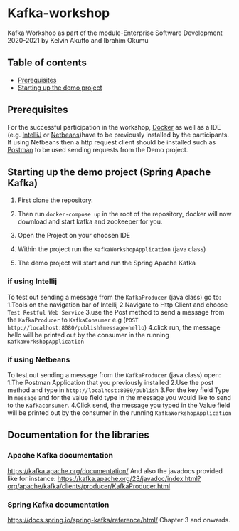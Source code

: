 # Kafka-workshop
Kafka Workshop as part of the module-Enterprise Software Development 2020-2021 by Kelvin Akuffo and Ibrahim Okumu
## Table of contents
  * [Prerequisites](#prerequisites)
  * [Starting up the demo project](#Demo)
    
  ## Prerequisites
For the successful participation in the workshop, [Docker](https://www.docker.com/get-started) as well as a IDE (e.g. [IntelliJ](https://www.jetbrains.com/idea/download/) or [Netbeans](https://netbeans.apache.org/download/index.html))have to be previously installed by the participants.
If using Netbeans then a http request client should be installed such as [Postman](https://www.postman.com/downloads/) to be used sending requests from the Demo project.
## Starting up the demo project (Spring Apache Kafka)
1. First clone the repository.

2. Then run `docker-compose up` in the root of the repository, docker will now download and start kafka and zookeeper for you.
3. Open the Project on your choosen IDE
4. Within the project run the `KafkaWorkshopApplication` (java class)
5. The demo project will start and run the Spring Apache Kafka
### if using Intellij 
To test out sending a message from the `KafkaProducer` (java class) go to:
1.Tools on the navigation bar of Intellij
2.Navigate to Http Client and choose `Test Restful Web Service`
3.use the Post method to send a message from the `KafkaProducer` to `KafkaConsumer` e.g (`POST http://localhost:8080/publish?message=hello`)
4.click run, the message hello will be printed out by the consumer in the running `KafkaWorkshopApplication`
### if using Netbeans
To test out sending a message from the `KafkaProducer` (java class) open:
1.The Postman Application that you previously installed
2.Use the post method and type in `http://localhost:8080/publish`
3.For the key field Type in `message` and for the value field type in the message you would like to send to the `Kafkaconsumer`.
4.Click send, the message you typed in the Value field will be printed out by the consumer in the running `KafkaWorkshopApplication`

## Documentation for the libraries

### Apache Kafka documentation
https://kafka.apache.org/documentation/
And also the javadocs provided like for instance: 
https://kafka.apache.org/23/javadoc/index.html?org/apache/kafka/clients/producer/KafkaProducer.html

### Spring Kafka documentation
https://docs.spring.io/spring-kafka/reference/html/ Chapter 3 and onwards.
